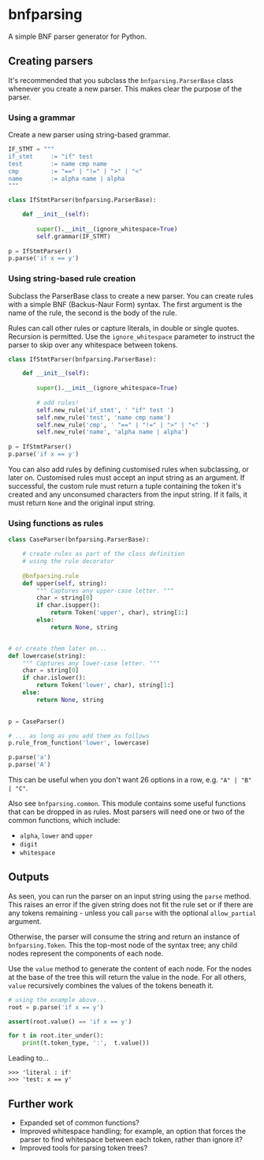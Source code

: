 # bnfparsing
A simple BNF parser generator for Python.

## Creating parsers

It's recommended that you subclass the `bnfparsing.ParserBase` class whenever you create a new parser. This makes clear the purpose of the parser.

### Using a grammar

Create a new parser using string-based grammar.

```Python
IF_STMT = """
if_stmt 	:= "if" test
test 		:= name cmp name
cmp 		:= "==" | "!=" | ">" | "<"
name		:= alpha name | alpha
"""

class IfStmtParser(bnfparsing.ParserBase):

    def __init__(self):
    
        super().__init__(ignore_whitespace=True)
        self.grammar(IF_STMT)
		
p = IfStmtParser()
p.parse('if x == y')   
```

### Using string-based rule creation

Subclass the ParserBase class to create a new parser. You can create rules with a simple BNF (Backus-Naur Form) syntax. The first argument is the name of the rule, the second is the body of the rule.

Rules can call other rules or capture literals, in double or single quotes. Recursion is permitted. Use the `ignore_whitespace` parameter to instruct the parser to skip over any whitespace between tokens.

```Python
class IfStmtParser(bnfparsing.ParserBase):

    def __init__(self):
        
        super().__init__(ignore_whitespace=True)
        
        # add rules!
        self.new_rule('if_stmt', ' "if" test ')
        self.new_rule('test', 'name cmp name')
        self.new_rule('cmp', ' "==" | "!=" | ">" | "<" ')
        self.new_rule('name', 'alpha name | alpha')
        
p = IfStmtParser()
p.parse('if x == y')
```

You can also add rules by defining customised rules when subclassing, or later on. 
Customised rules must accept an input string as an argument. If successful, the
custom rule must return a tuple containing the token it's created and any unconsumed 
characters from the input string. If it fails, it must return `None` and the original 
input string.

### Using functions as rules

```Python
class CaseParser(bnfparsing.ParserBase):

    # create rules as part of the class definition 
    # using the rule decorator
    
    @bnfparsing.rule
    def upper(self, string):
        """ Captures any upper-case letter. """
        char = string[0]
        if char.isupper():
            return Token('upper', char), string[1:]
        else:
            return None, string


# or create them later on...
def lowercase(string):
    """ Captures any lower-case letter. """
    char = string[0] 
    if char.islower():
        return Token('lower', char), string[1:]
    else:
        return None, string
       

p = CaseParser()

# ... as long as you add them as follows
p.rule_from_function('lower', lowercase)

p.parse('a')
p.parse('A')
```

This can be useful when you don't want 26 options in a row, 
e.g. `"A" | "B" | "C"`. 

Also see `bnfparsing.common`. This module contains some useful functions that can be dropped in as rules. Most parsers will need one or two of the common functions, which include:

+ `alpha`, `lower` and `upper`
+ `digit`
+ `whitespace`

## Outputs

As seen, you can run the parser on an input string using the `parse` method. This raises an error if the given string does not fit the rule set or if there are any tokens remaining - unless you call `parse` with the optional `allow_partial` argument.

Otherwise, the parser will consume the string and return an instance of `bnfparsing.Token`. This the top-most node of the syntax tree; any child nodes represent the components of each node.

Use the `value` method to generate the content of each node. For the nodes at the base of the tree this will return the value in the node. For all others, `value` recursively combines the values of the tokens beneath it.

```Python
# using the example above...
root = p.parse('if x == y')

assert(root.value() == 'if x == y')

for t in root.iter_under():
	print(t.token_type, ':',  t.value())
```
Leading to...

```
>>> 'literal : if'
>>> 'test: x == y'
```

## Further work

+ Expanded set of common functions?
+ Improved whitespace handling; for example, an option that forces the parser to find whitespace between each token, rather than ignore it? 
+ Improved tools for parsing token trees?